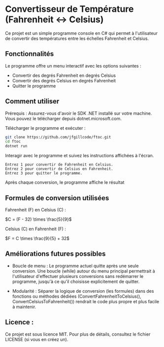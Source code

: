 # Convertisseur de Température (Fahrenheit ↔ Celsius)

Ce projet est un simple programme console en C# qui permet à l'utilisateur de convertir des températures entre les échelles Fahrenheit et Celsius.
## Fonctionnalités

Le programme offre un menu interactif avec les options suivantes :
- Convertir des degrés Fahrenheit en degrés Celsius
- Convertir des degrés Celsius en degrés Fahrenheit
- Quitter le programme

## Comment utiliser

Prérequis : Assurez-vous d'avoir le SDK .NET installé sur votre machine. Vous pouvez le télécharger depuis dotnet.microsoft.com.

Télécharger le programme et exécuter :

```sh
git clone https://github.com/jfgillcode/ftoc.git
cd ftoc
dotnet run
```

Interagir avec le programme et suivez les instructions affichées à l'écran.
    
    Entrez 1 pour convertir de Fahrenheit en Celsius.
    Entrez 2 pour convertir de Celsius en Fahrenheit.
    Entrez 3 pour quitter le programme.

Après chaque conversion, le programme affiche le résultat

## Formules de conversion utilisées

Fahrenheit (F) en Celsius (C) :

$C = (F - 32) \times \frac{5}{9}$

Celsius (C) en Fahrenheit (F) :

$F = C \times \frac{9}{5} + 32$

## Améliorations futures possibles

- Boucle de menu : Le programme actuel quitte après une seule conversion. Une boucle (while) autour du menu principal permettrait à l'utilisateur d'effectuer plusieurs conversions sans redémarrer le programme, jusqu'à ce qu'il choisisse explicitement de quitter.

- Modularité : Séparer la logique de conversion (les formules) dans des fonctions ou méthodes dédiées (ConvertFahrenheitToCelsius(), ConvertCelsiusToFahrenheit()) rendrait le code plus propre et plus facile à maintenir.

## Licence :

Ce projet est sous licence MIT. Pour plus de détails, consultez le fichier LICENSE (si vous en créez un).